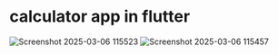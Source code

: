 # calculator app in flutter

 ![Screenshot 2025-03-06 115523](https://github.com/user-attachments/assets/8afcf160-7071-4688-b3a3-5100ba492c50)
![Screenshot 2025-03-06 115457](https://github.com/user-attachments/assets/9300319c-7b15-4cd5-8aa0-e5c2eb97959b)
